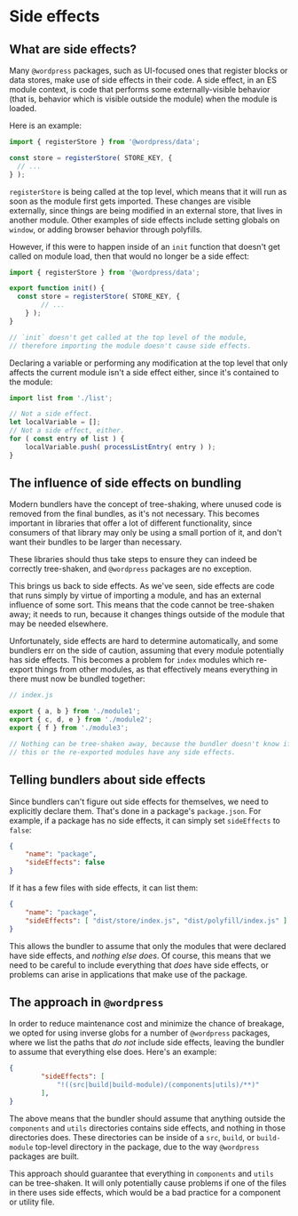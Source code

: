 # Side effects

## What are side effects?

Many `@wordpress` packages, such as UI-focused ones that register blocks or data stores, make use of side effects in their code. A side effect, in an ES module context, is code that performs some externally-visible behavior (that is, behavior which is visible outside the module) when the module is loaded.

Here is an example:

```js
import { registerStore } from '@wordpress/data';

const store = registerStore( STORE_KEY, {
  // ...
} );
```

`registerStore` is being called at the top level, which means that it will run as soon as the module first gets imported. These changes are visible externally, since things are being modified in an external store, that lives in another module. Other examples of side effects include setting globals on `window`, or adding browser behavior through polyfills.

However, if this were to happen inside of an `init` function that doesn't get called on module load, then that would no longer be a side effect:

```js
import { registerStore } from '@wordpress/data';

export function init() {
  const store = registerStore( STORE_KEY, {
		// ...
	} );
}

// `init` doesn't get called at the top level of the module,
// therefore importing the module doesn't cause side effects.
```

Declaring a variable or performing any modification at the top level that only affects the current module isn't a side effect either, since it's contained to the module:

```js
import list from './list';

// Not a side effect.
let localVariable = [];
// Not a side effect, either.
for ( const entry of list ) {
	localVariable.push( processListEntry( entry ) );
}
```

## The influence of side effects on bundling

Modern bundlers have the concept of tree-shaking, where unused code is removed from the final bundles, as it's not necessary. This becomes important in libraries that offer a lot of different functionality, since consumers of that library may only be using a small portion of it, and don't want their bundles to be larger than necessary.

These libraries should thus take steps to ensure they can indeed be correctly tree-shaken, and `@wordpress` packages are no exception.

This brings us back to side effects. As we've seen, side effects are code that runs simply by virtue of importing a module, and has an external influence of some sort. This means that the code cannot be tree-shaken away; it needs to run, because it changes things outside of the module that may be needed elsewhere.

Unfortunately, side effects are hard to determine automatically, and some bundlers err on the side of caution, assuming that every module potentially has side effects. This becomes a problem for `index` modules which re-export things from other modules, as that effectively means everything in there must now be bundled together:

```js
// index.js

export { a, b } from './module1';
export { c, d, e } from './module2';
export { f } from './module3';

// Nothing can be tree-shaken away, because the bundler doesn't know if
// this or the re-exported modules have any side effects.
```

## Telling bundlers about side effects

Since bundlers can't figure out side effects for themselves, we need to explicitly declare them. That's done in a package's `package.json`. For example, if a package has no side effects, it can simply set `sideEffects` to `false`:

```json
{
	"name": "package",
	"sideEffects": false
}
```

If it has a few files with side effects, it can list them:

```json
{
	"name": "package",
	"sideEffects": [ "dist/store/index.js", "dist/polyfill/index.js" ]
}
```

This allows the bundler to assume that only the modules that were declared have side effects, and *nothing else does*. Of course, this means that we need to be careful to include everything that *does* have side effects, or problems can arise in applications that make use of the package.

## The approach in `@wordpress`

In order to reduce maintenance cost and minimize the chance of breakage, we opted for using inverse globs for a number of `@wordpress` packages, where we list the paths that *do not* include side effects, leaving the bundler to assume that everything else does. Here's an example:

```json
{
		"sideEffects": [
			"!((src|build|build-module)/(components|utils)/**)"
		],
}
```

The above means that the bundler should assume that anything outside the `components` and `utils` directories contains side effects, and nothing in those directories does. These directories can be inside of a `src`, `build`, or `build-module` top-level directory in the package, due to the way `@wordpress` packages are built.

This approach should guarantee that everything in `components` and `utils` can be tree-shaken. It will only potentially cause problems if one of the files in there uses side effects, which would be a bad practice for a component or utility file.
